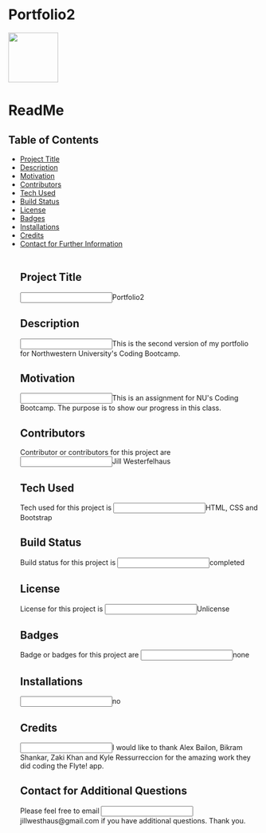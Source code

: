
# Portfolio2
<img width = "100" height = "100" src="https://avatars1.githubusercontent.com/u/59777724?v=4">
<h2>


<h1>ReadMe</h1>
<h2>Table of Contents</h2>
<ul>
<li><a href="#title">Project Title</a></li>

<li><a href="#description">Description</a></li>

<li><a href="#motivation">Motivation</a></li>

<li><a href="#contributors">Contributors</a></li>

<li><a href="#tech">Tech Used</a></li>

<li><a href="#build">Build Status</a></li>

<li><a href="#license">License</a></li>

<li><a href="#badges">Badges</a></li>

<li><a href="#installations">Installations</a></li>

<li><a href="#credits">Credits</a></li>

<li><a href="#contact">Contact for Further Information</a></li>
<br>

<h2 id="title">Project Title</h2>
<p><input type="text" name="title" value="">Portfolio2</p>

<h2 id="description">Description</h2>
<p><input type="text" name= "description" value="">This is the second version of my portfolio for Northwestern University's Coding Bootcamp.</p>

<h2 id="motivation">Motivation</h2>
<p><input type="text" name="motivation" value="">This is an assignment for NU's Coding Bootcamp.  The purpose is to show our progress in this class.</p>

<h2 id="contributors">Contributors</h2>
<p>Contributor or contributors for this project are <input type="text" name="contributors" value="">Jill Westerfelhaus</p>

<h2 id="tech">Tech Used</h2>
<p>Tech used for this project is <input type="text" name="tech" value="">HTML, CSS and Bootstrap</p>

<h2 id="build">Build Status</h2>
<p>Build status for this project is <input type="text" name="build" value="">completed</p>

<h2 id="license">License</h2>
<p>License for this project is <input type="text" name="license" value ="">Unlicense</p>

<h2 id="badges">Badges</h2>
<p>Badge or badges for this project are <input type="text" name="badges" value="">none</p>

<h2 id="installations">Installations</h2>
<p><input type="text" name="installations" value="">no</p>

<h2 id="credits">Credits</h2>
<p><input type="text" name="credits" value="">I would like to thank Alex Bailon, Bikram Shankar, Zaki Khan and Kyle Ressurreccion for the amazing work they did coding the Flyte! app.</p>

<h2 id="contact">Contact for Additional Questions</h2>
<p>Please feel free to email <input type="text" name="email" value="">jillwesthaus@gmail.com if you have additional questions.  Thank you.</p>

